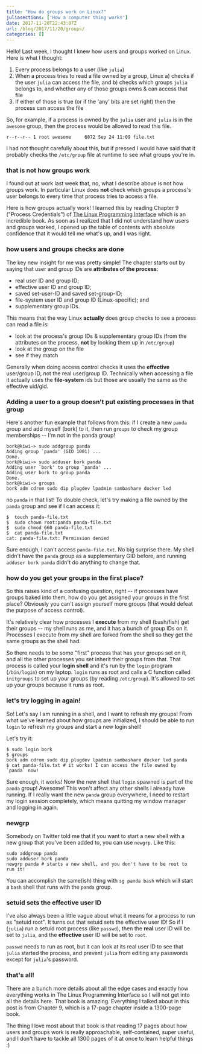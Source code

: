 ```yaml
---
title: "How do groups work on Linux?"
juliasections: ['How a computer thing works']
date: 2017-11-20T22:43:07Z
url: /blog/2017/11/20/groups/
categories: []
---
```


Hello! Last week, I thought I knew how users and groups worked on Linux. Here is what I
thought:

1. Every process belongs to a user (like `julia`)
2. When a process tries to read a file owned by a group, Linux a) checks if the user `julia` can
   access the file, and b) checks which groups `julia` belongs to, and whether any of those groups
   owns & can access that file
3. If either of those is true (or if the 'any' bits are set right) then the process can access the
   file 

So, for example, if a process is owned by the `julia` user and `julia` is in the `awesome` group,
then the process would be allowed to read this file. 
```
r--r--r-- 1 root awesome     6872 Sep 24 11:09 file.txt
```

I had not thought carefully about this, but if pressed I would have said that it probably checks the
`/etc/group` file at runtime to see what groups you're in.

### that is not how groups work

I found out at work last week that, no, what I describe above is not how groups work. In particular
Linux does **not** check which groups a process's user belongs to every time that process tries to
access a file.

Here is how groups actually work! I learned this by reading Chapter 9 ("Process Credentials") of [The Linux Programming Interface](http://man7.org/tlpi/)
which is an incredible book. As soon as I realized that I did not understand how users and groups
worked, I opened up the table of contents with absolute confidence that it would tell me what's up,
and I was right. 

### how users and groups checks are done

The key new insight for me was pretty simple! The chapter starts out by saying that user and group IDs are **attributes of the
process**:

* real user ID and group ID;
* effective user ID and group ID;
* saved set-user-ID and saved set-group-ID;
* file-system user ID and group ID (Linux-specific); and
* supplementary group IDs.

This means that the way Linux **actually** does group checks to see a process can read a file is:

- look at the process's group IDs & supplementary group IDs (from the attributes on the process,
  **not** by looking them up in `/etc/group`)
- look at the group on the file
- see if they match

Generally when doing access control checks it uses the **effective** user/group ID, not the real
user/group ID. Technically when accessing a file it actually uses the **file-system** ids but those
are usually the same as the effective uid/gid.

### Adding a user to a group doesn't put existing processes in that group

Here's another fun example that follows from this: if I create a new `panda` group and add myself
(bork) to it, then run `groups` to check my group memberships -- I'm not in the panda group!

```
bork@kiwi~> sudo addgroup panda
Adding group `panda' (GID 1001) ...
Done.
bork@kiwi~> sudo adduser bork panda
Adding user `bork' to group `panda' ...
Adding user bork to group panda
Done.
bork@kiwi~> groups
bork adm cdrom sudo dip plugdev lpadmin sambashare docker lxd
```

no `panda` in that list! To double check, let's try making a file owned by the `panda` group and see
if I can access it:

```
$  touch panda-file.txt
$  sudo chown root:panda panda-file.txt
$  sudo chmod 660 panda-file.txt
$  cat panda-file.txt
cat: panda-file.txt: Permission denied
```

Sure enough, I can't access `panda-file.txt`. No big surprise there. My shell didn't have the `panda`
group as a supplementary GID before, and running `adduser bork panda` didn't do anything to change
that.

### how do you get your groups in the first place?

So this raises kind of a confusing question, right -- if processes have groups baked into them, how
do you get assigned your groups in the first place? Obviously you can't assign yourself more groups
(that would defeat the purpose of access control).

It's relatively clear how processes I **execute** from my shell (bash/fish) get their groups -- my
shell runs as me, and it has a bunch of group IDs on it. Processes I execute from my shell are
forked from the shell so they get the same groups as the shell had.

So there needs to be some "first" process that has your groups set on it, and all the other
processes you set inherit their groups from that. That process is called your **login shell** and
it's run by the `login` program (`/bin/login`) on my laptop. `login` runs as root and calls a C
function called `initgroups` to set up your groups (by reading `/etc/group`). It's allowed to set up
your groups because it runs as root.

### let's try logging in again!

So! Let's say I am running in a shell, and I want to refresh my groups! From what we've learned
about how groups are initialized, I should be able to run `login` to refresh my groups and start a
new login shell!

Let's try it:

```
$ sudo login bork
$ groups
bork adm cdrom sudo dip plugdev lpadmin sambashare docker lxd panda
$ cat panda-file.txt # it works! I can access the file owned by `panda` now!
```

Sure enough, it works! Now the new shell that `login` spawned is part of the `panda` group! Awesome!
This won't affect any other shells I already have running. If I really want the new `panda` group
everywhere, I need to restart my login session completely, which means quitting my window manager
and logging in again.

### newgrp

Somebody on Twitter told me that if you want to start a new shell with a new group that you've been
added to, you can use `newgrp`. Like this:

```
sudo addgroup panda
sudo adduser bork panda
newgrp panda # starts a new shell, and you don't have to be root to run it!
```

You can accomplish the same(ish) thing with `sg panda bash` which will start a `bash` shell that
runs with the `panda` group.

### setuid sets the effective user ID

I've also always been a little vague about what it means for a process to run as "setuid root". It
turns out that setuid sets the effective user ID! So if I (`julia`) run a setuid root process (like `passwd`), then the **real** user ID will be set to `julia`, and the **effective** user ID will be set to `root`. 

`passwd` needs to run as root, but it can look at its real user ID to see that `julia` started the
process, and prevent `julia` from editing any passwords except for `julia`'s password.

### that's all!

There are a bunch more details about all the edge cases and exactly how everything works in The
Linux Programming Interface so I will not get into all the details here. That book is amazing.
Everything I talked about in this post is from Chapter 9, which is a 17-page chapter inside a
1300-page book.

The thing I love most about that book is that reading 17 pages about how users and groups work is
really approachable, self-contained, super useful, and I don't have to tackle all 1300 pages of it
at once to learn helpful things :)
